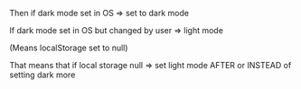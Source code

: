 Then if dark mode set in OS => set to dark mode 

If dark mode set in OS but changed by user => light mode 

(Means localStorage set to null) 

  

That means that if local storage null => set light mode AFTER or INSTEAD of setting dark more